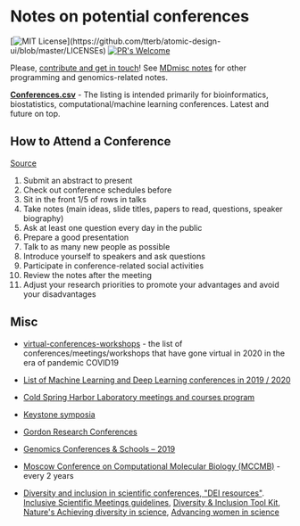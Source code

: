 # Notes on potential conferences

[![MIT License](https://img.shields.io/apm/l/atomic-design-ui.svg?)](https://github.com/tterb/atomic-design-ui/blob/master/LICENSEs) [![PR's Welcome](https://img.shields.io/badge/PRs-welcome-brightgreen.svg?style=flat)](http://makeapullrequest.com) 

Please, [contribute and get in touch](CONTRIBUTING.md)! See [MDmisc notes](https://github.com/mdozmorov/MDmisc_notes) for other programming and genomics-related notes.

[**Conferences.csv**](Conferences.csv) - The listing is intended primarily for bioinformatics, biostatistics, computational/machine learning conferences. Latest and future on top.

## How to Attend a Conference

[Source](http://www.longwoodgenomics.org/2019/03/24/how-to-attend-a-conference/)

1. Submit an abstract to present
2. Check out conference schedules before
3. Sit in the front 1/5 of rows in talks
4. Take notes (main ideas, slide titles, papers to read, questions, speaker biography)
5. Ask at least one question every day in the public
6. Prepare a good presentation
7. Talk to as many new people as possible
8. Introduce yourself to speakers and ask questions
9. Participate in conference-related social activities
10. Review the notes after the meeting
11. Adjust your research priorities to promote your advantages and avoid your disadvantages

## Misc

- [virtual-conferences-workshops](https://github.com/riyuebao/virtual-conferences-workshops) - the list of conferences/meetings/workshops that have gone virtual in 2020 in the era of pandemic COVID19

- [List of Machine Learning and Deep Learning conferences in 2019 / 2020](https://tryolabs.com/blog/machine-learning-deep-learning-conferences/)

- [Cold Spring Harbor Laboratory meetings and courses program](https://meetings.cshl.edu/meetingshome.aspx)

- [Keystone symposia](http://www.keystonesymposia.org/)

- [Gordon Research Conferences](https://www.grc.org/)

- [Genomics Conferences & Schools – 2019](https://generegulation.org/conferences-2019/)

- [Moscow Conference on Computational Molecular Biology (MCCMB)](http://mccmb.belozersky.msu.ru/) - every 2 years

- [Diversity and inclusion in scientific conferences, "DEI resources"](https://immunox.ucsf.edu/future-immunology). [Inclusive Scientific Meetings guidelines](https://static1.squarespace.com/static/582cce42bebafbfc47a82b04/t/5ca0fe7d9b747a3d7dc7a71f/1554054781756/Formatted+Inclusive+Meeting+Guide-v5.pdf), [Diversity & Inclusion Tool Kit](https://www.sidnet.org/page/DIToolKit), [Nature's Achieving diversity in science](https://www.nature.com/collections/qsgnpdtgbr), [Advancing women in science](https://www.cell.com/cell-stem-cell/fulltext/S1934-5909(15)00068-5)
